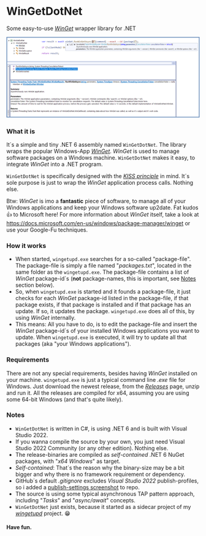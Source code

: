 # WinGetDotNet
Some easy-to-use [_WinGet_](https://docs.microsoft.com/en-us/windows/package-manager/winget) wrapper library for .NET

![wingetupd.exe](img/screenshot-source-code.png)

### What it is
It´s a simple and tiny .NET 6 assembly named `WinGetDotNet`. The library wraps the popular Windows-App [_WinGet_](https://docs.microsoft.com/en-us/windows/package-manager/winget). _WinGet_ is used to manage software packages on a Windows machine. `WinGetDotNet` makes it easy, to integrate _WinGet_ into a .NET program.

`WinGetDotNet` is specifically designed with the [_KISS principle_](https://en.wikipedia.org/wiki/KISS_principle) in mind. It´s sole purpose is just to wrap the _WinGet_ application process calls. Nothing else.

Btw: _WinGet_ is imo a __fantastic__ piece of software, to manage all of your Windows applications and keep your Windows software up2date. Fat kudos :thumbsup: to Microsoft here!  For more information about _WinGet_ itself, take a look at https://docs.microsoft.com/en-us/windows/package-manager/winget or use your Google-Fu techniques.

### How it works
- When started, `wingetupd.exe` searches for a so-called "package-file". The package-file is simply a file named "_packages.txt_", located in the same folder as the `wingetupd.exe`. The package-file contains a list of _WinGet_ package-id´s (__not__ package-names, this is important, see [Notes](#Notes) section below).
- So, when `wingetupd.exe` is started and it founds a package-file, it just checks for each _WinGet_ package-id listed in the package-file, if that package exists, if that package is installed and if that package has an update. If so, it updates the package. `wingetupd.exe` does all of this, by using _WinGet_ internally.
- This means: All you have to do, is to edit the package-file and insert the _WinGet_ package-id´s of your installed Windows applications you want to update. When `wingetupd.exe` is executed, it will try to update all that packages (aka "your Windows applications").

### Requirements
There are not any special requirements, besides having _WinGet_ installed on your machine. `wingetupd.exe` is just a typical command line _.exe_ file for Windows. Just download the newest release, from the [_Releases_](https://github.com/MBODM/wingetupd/releases) page, unzip and run it. All the releases are compiled for x64, assuming you are using some 64-bit Windows (and that's quite likely).

### Notes
- `WinGetDotNet` is written in C#, is using .NET 6 and is built with Visual Studio 2022.
- If you wanna compile the source by your own, you just need Visual Studio 2022 Community (or any other edition). Nothing else.
- The release-binaries are compiled as _self-contained_ .NET 6 NuGet packages, with "_x64 Windows_" as target.
- _Self-contained_: That´s the reason why the binary-size may be a bit bigger and why there is no framework requirement or dependency.
- GitHub´s default _.gitignore_ excludes _Visual Studio 2022_ publish-profiles, so i added a [publish-settings screenshot](img/screenshot-publish-settings.png) to repo.
- The source is using some typical asynchronous TAP pattern approach, including "_Tasks_" and "_async/await_" concepts.
- `WinGetDotNet` just exists, because it started as a sidecar project of my  [_wingetupd_](https://github.com/MBODM/wingetupd) project. :grin:

#### Have fun.

